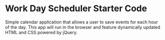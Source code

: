 # Work Day Scheduler Starter Code
Simple calendar application that allows a user to save events for each hour of the day. This app will run in the browser and feature dynamically updated HTML and CSS powered by jQuery.
